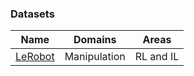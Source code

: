 ### Datasets

| Name                                      | Domains      | Areas     |
| ----------------------------------------- | ------------ | --------- |
| [LeRobot](https://huggingface.co/lerobot) | Manipulation | RL and IL |

